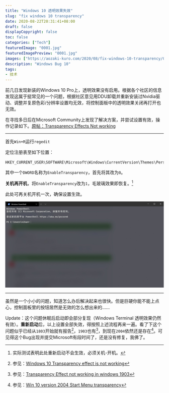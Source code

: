 ```yaml
---
title: "Windows 10 透明效果失效"
slug: "fix windows 10 transparency"
date: 2020-08-22T20:31:41+08:00
draft: false
displayCopyright: false
toc: false
categories: ["Tech"]
featuredImage: "0001.jpg"
featuredImagePreview: "0001.jpg"
images: ["https://aozaki-kuro.com/2020/08/fix-windows-10-transparency/0001.jpg"]
description: "Windows Bug 10"
tags: 
- 技术
---
```


前几日发现新装的Windows 10 Pro上，透明效果没有启用。根据各个社区的信息发现这属于挺常见的一个问题，根据社区意见用DDU卸载并重新安装过Nvidia驱动、调整并复原色彩/分辨率设置均无效，将控制面板中的透明效果关闭再打开也无效。

在寻找多日后在Microsoft Community上发现了解决方案，并尝试设置有效，操作记录如下。[原帖：Transparency Effects Not working](https://answers.microsoft.com/en-us/windows/forum/all/transparency-effects-not-working/65321d3e-cb04-4e02-a010-1187d8a81e76)

***

首先`Win+R`运行`regedit`

定位注册表至如下位置：

```
HKEY_CURRENT_USER\SOFTWARE\Microsoft\Windows\CurrentVersion\Themes\Personalize
```

其中一个`DWORD`名称为`EnableTransparency`，首先将其改为`0`。

**关机再开机**，将`EnableTransparency`改为`1`，毛玻璃效果即恢复。[^1]

此处可再关机开机一次，确保设置生效。

![Windows Terminal](0001.jpg "配置了半天的Windows Terminal终于不是丑哭了的全实心界面了")

***

虽然是一个小小的问题，知道怎么办后解决起来也很快。但是巨硬你能不能上点心，控制面板里的按钮居然是无效的怎么想出来的……

Update：这个问题休眠后启动即会部分复现（Windows Terminal 透明效果仍然有效）。**重新启动**后，以上设置全部失效，得按照上述流程再来一遍。看了下这个问题似乎已经从`1803`开始就有报告[^2]，`1903`也有[^3]，到现在`2004`依然还是存在[^4]。可见得这个Bug出现并提交Microsoft有段时间了，还是没有修复，我佛了。

[^1]: 实际测试表明此处重新启动不会生效，必须关机-开机。

[^2]: 参见：[Windows 10 Transparency effect is not working](https://answers.microsoft.com/en-us/windows/forum/all/windows-10-transparency-effect-is-not-working/fc22721d-0dd3-4cbd-a0d2-d88479dfd70d)

[^3]: 参见：[Transparency Effect not working in windows 1903](https://answers.microsoft.com/en-us/windows/forum/all/transparency-effect-not-working-in-windows-1903/5d76ae02-7e7e-4093-b8ad-ca8e4084098a)

[^4]: 参见：[Win 10 version 2004 Start Menu transparency](https://answers.microsoft.com/en-us/windows/forum/all/win-10-version-2004-start-menu-transparency/1caec6b3-6026-4b45-a655-68b7173c41f4)